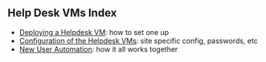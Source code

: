 ## Help Desk VMs Index
 -  [Deploying a Helpdesk VM](Deploying-a-Helpdesk-VM.html): how to set one up
 -  [Configuration of the Helpdesk VMs](Configuration-of-the-Helpdesk-VMs.html): site specific config, passwords, etc
 -  [New User Automation](New-User-Automation.html): how it all works together
<!--(UMass-STAT-interface.html) This file is missing, but I'm pretty sure Helpdesk-Automation.md has the content we're looking for -->

